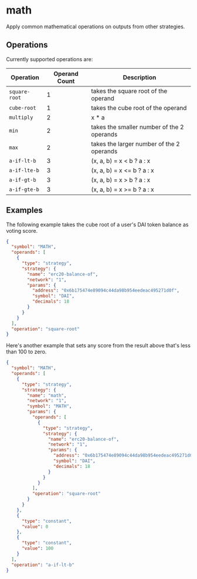 # math

Apply common mathematical operations on outputs from other strategies.

## Operations

Currently supported operations are:

| Operation     | Operand Count | Description                                |
| ------------- | ------------- | ------------------------------------------ |
| `square-root` | 1             | takes the square root of the operand       |
| `cube-root`   | 1             | takes the cube root of the operand         |
| `multiply`    | 2             | x * a                                      |
| `min`         | 2             | takes the smaller number of the 2 operands |
| `max`         | 2             | takes the larger number of the 2 operands  |
| `a-if-lt-b`   | 3             | (x, a, b) = x < b ? a : x                  |
| `a-if-lte-b`  | 3             | (x, a, b) = x <= b ? a : x                 |
| `a-if-gt-b`   | 3             | (x, a, b) = x > b ? a : x                  |
| `a-if-gte-b`  | 3             | (x, a, b) = x >= b ? a : x                 |

## Examples

The following example takes the cube root of a user's DAI token balance as voting score.

```json
{
  "symbol": "MATH",
  "operands": [
    {
      "type": "strategy",
      "strategy": {
        "name": "erc20-balance-of",
        "network": "1",
        "params": {
          "address": "0x6b175474e89094c44da98b954eedeac495271d0f",
          "symbol": "DAI",
          "decimals": 18
        }
      }
    }
  ],
  "operation": "square-root"
}
```

Here's another example that sets any score from the result above that's less than 100 to zero.

```json
{
  "symbol": "MATH",
  "operands": [
    {
      "type": "strategy",
      "strategy": {
        "name": "math",
        "network": "1",
        "symbol": "MATH",
        "params": {
          "operands": [
            {
              "type": "strategy",
              "strategy": {
                "name": "erc20-balance-of",
                "network": "1",
                "params": {
                  "address": "0x6b175474e89094c44da98b954eedeac495271d0f",
                  "symbol": "DAI",
                  "decimals": 18
                }
              }
            }
          ],
          "operation": "square-root"
        }
      }
    },
    {
      "type": "constant",
      "value": 0
    },
    {
      "type": "constant",
      "value": 100
    }
  ],
  "operation": "a-if-lt-b"
}
```
